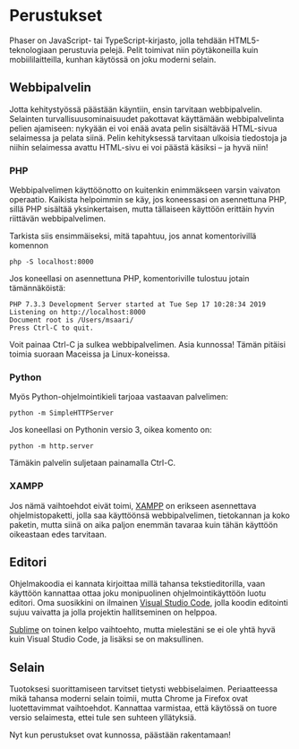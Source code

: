 # Perustukset

Phaser on JavaScript- tai TypeScript-kirjasto, jolla tehdään HTML5-teknologiaan perustuvia pelejä.
Pelit toimivat niin pöytäkoneilla kuin mobiililaitteilla, kunhan käytössä on joku
moderni selain.

## Webbipalvelin

Jotta kehitystyössä päästään käyntiin, ensin tarvitaan webbipalvelin. Selainten turvallisuusominaisuudet pakottavat käyttämään webbipalvelinta pelien ajamiseen: nykyään ei voi enää avata pelin sisältävää HTML-sivua selaimessa ja pelata siinä. Pelin kehityksessä tarvitaan ulkoisia tiedostoja ja niihin selaimessa avattu HTML-sivu ei voi päästä käsiksi – ja hyvä niin!


### PHP

Webbipalvelimen käyttöönotto on kuitenkin enimmäkseen varsin vaivaton operaatio. Kaikista helpoimmin se käy, jos koneessasi on asennettuna PHP, sillä PHP sisältää yksinkertaisen, mutta tällaiseen käyttöön erittäin hyvin riittävän webbipalvelimen.

Tarkista siis ensimmäiseksi, mitä tapahtuu, jos annat komentorivillä komennon

	php -S localhost:8000

Jos koneellasi on asennettuna PHP, komentoriville tulostuu jotain tämännäköistä:

```
PHP 7.3.3 Development Server started at Tue Sep 17 10:28:34 2019
Listening on http://localhost:8000
Document root is /Users/msaari/
Press Ctrl-C to quit.
```

Voit painaa Ctrl-C ja sulkea webbipalvelimen. Asia kunnossa! Tämän pitäisi toimia suoraan Maceissa ja Linux-koneissa.

### Python

Myös Python-ohjelmointikieli tarjoaa vastaavan palvelimen:

	python -m SimpleHTTPServer

Jos koneellasi on Pythonin versio 3, oikea komento on:

	python -m http.server

Tämäkin palvelin suljetaan painamalla Ctrl-C.

### XAMPP

Jos nämä vaihtoehdot eivät toimi, [XAMPP](https://www.apachefriends.org/index.html) on erikseen asennettava ohjelmistopaketti, jolla saa käyttöönsä webbipalvelimen, tietokannan ja koko paketin, mutta siinä on aika paljon enemmän tavaraa kuin tähän käyttöön oikeastaan edes tarvitaan.

## Editori

Ohjelmakoodia ei kannata kirjoittaa millä tahansa tekstieditorilla, vaan käyttöön kannattaa ottaa joku monipuolinen ohjelmointikäyttöön luotu editori. Oma suosikkini on ilmainen [Visual Studio Code](https://code.visualstudio.com/), jolla koodin editointi sujuu vaivatta ja jolla projektin hallitseminen on helppoa.

[Sublime](http://www.sublimetext.com/) on toinen kelpo vaihtoehto, mutta mielestäni se ei ole yhtä hyvä kuin Visual Studio Code, ja lisäksi se on maksullinen.

## Selain

Tuotoksesi suorittamiseen tarvitset tietysti webbiselaimen. Periaatteessa mikä tahansa moderni selain toimii, mutta Chrome ja Firefox ovat luotettavimmat vaihtoehdot. Kannattaa varmistaa, että käytössä on tuore versio selaimesta, ettei tule sen suhteen yllätyksiä.

Nyt kun perustukset ovat kunnossa, päästään rakentamaan!